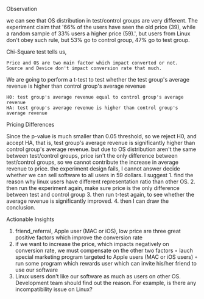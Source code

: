 Observation

we can see that OS distribution in test/control groups are very different. The experiment claim that '66% of the users have seen the old price (39), while a random sample of 33% users a higher price (59).', but users from Linux don't obey such rule, but 53% go to control group, 47% go to test group.

Chi-Square test tells us,

    Price and OS are two main factor which impact converted or not.
    Source and Device don't impact conversion rate that much.


We are going to perform a t-test to test whether the test group's average revenue is higher than control group's average revenue

    H0: test group's average revenue equal to control group's average revenue
    HA: test group's average revenue is higher than control group's average revenue


Pricing Differences

Since the p-value is much smaller than 0.05 threshold, so we reject H0, and accept HA, that is, test group's average revenue is significantly higher than control group's average revenue.
but due to OS distribution aren't the same between test/control groups, price isn't the only difference between test/control groups, so we cannot contribute the increase in average revenue to price.
the experiment design fails, I cannot answer decide whether we can sell software to all users in 59 dollars. I suggest
	1.	find the reason why linux users have different representation ratio than other OS.
	2.	then run the experiment again, make sure price is the only difference between test and control group
	3.	then run t-test again, to see whether the average revenue is significantly improved.
	4.	then I can draw the conclusion.


Actionable Insights

1. friend_referral, Apple user (MAC or iOS), low price are three great positive factors which improve the conversion rate
2. if we want to increase the price, which impacts negatively on conversion rate, we must compensate on the other two factors
	◦	lauch special marketing program targeted to Apple users (MAC or iOS users)
	◦	run some program which rewards user which can invite his/her friend to use our software
3. Linux users don't like our software as much as users on other OS. Development team should find out the reason. For example, is there any incompatibility issue on Linux?

